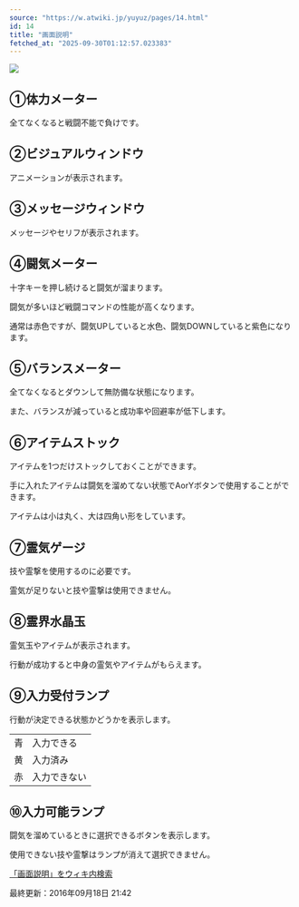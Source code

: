 ```yaml
---
source: "https://w.atwiki.jp/yuyuz/pages/14.html"
id: 14
title: "画面説明"
fetched_at: "2025-09-30T01:12:57.023383"
---
```


![](https://w.atwiki.jp//img.atwiki.jp/yuyuz/attach/14/2/gamen.png)

## ①体力メーター

全てなくなると戦闘不能で負けです。

## ②ビジュアルウィンドウ

アニメーションが表示されます。

## ③メッセージウィンドウ

メッセージやセリフが表示されます。

## ④闘気メーター

十字キーを押し続けると闘気が溜まります。
  
闘気が多いほど戦闘コマンドの性能が高くなります。
  
通常は赤色ですが、闘気UPしていると水色、闘気DOWNしていると紫色になります。

## ⑤バランスメーター

全てなくなるとダウンして無防備な状態になります。
  
また、バランスが減っていると成功率や回避率が低下します。

## ⑥アイテムストック

アイテムを1つだけストックしておくことができます。
  
手に入れたアイテムは闘気を溜めてない状態でAorYボタンで使用することができます。
  
アイテムは小は丸く、大は四角い形をしています。

## ⑦霊気ゲージ

技や霊撃を使用するのに必要です。
  
霊気が足りないと技や霊撃は使用できません。

## ⑧霊界水晶玉

霊気玉やアイテムが表示されます。
  
行動が成功すると中身の霊気やアイテムがもらえます。

## ⑨入力受付ランプ

行動が決定できる状態かどうかを表示します。

|  |  |
| --- | --- |
| 青 | 入力できる |
| 黄 | 入力済み |
| 赤 | 入力できない |

## ⑩入力可能ランプ

闘気を溜めているときに選択できるボタンを表示します。
  
使用できない技や霊撃はランプが消えて選択できません。

[「画面説明」をウィキ内検索](https://w.atwiki.jp//w.atwiki.jp/yuyuz/search?andor=and&keyword=%E7%94%BB%E9%9D%A2%E8%AA%AC%E6%98%8E)

最終更新：2016年09月18日 21:42